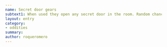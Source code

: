 ```yaml
---
name: Secret door gears
subtext1: When used they open any secret door in the room. Random chance of depletion on each use.
layout: entry
category:
- oddities
summary: 
author: roqueromero
---
```

